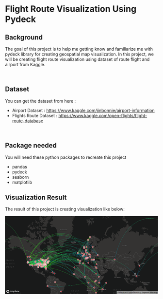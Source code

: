# Flight Route Visualization Using Pydeck

## Background
The goal of this project is to help me getting know and familiarize me with pydeck library for creating geospatial map visualization. In this project, we will be creating flight route visualization using dataset of route flight and airport from Kaggle.

<br>

## Dataset
You can get the dataset from here : 
- Airport Dataset : https://www.kaggle.com/jinbonnie/airport-information
- Flights Route Dataset : https://www.kaggle.com/open-flights/flight-route-database

<br>

## Package needed
You will need these python packages to recreate this project
- pandas
- pydeck
- seaborn
- matplotlib

## Visualization Result
The result of this project is creating visualization like below:

![Map Result](viz_flights_pydeck.PNG)
